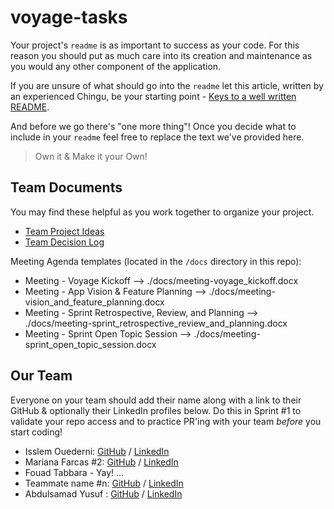 # voyage-tasks

Your project's `readme` is as important to success as your code. For 
this reason you should put as much care into its creation and maintenance
as you would any other component of the application.

If you are unsure of what should go into the `readme` let this article,
written by an experienced Chingu, be your starting point - 
[Keys to a well written README](https://tinyurl.com/yk3wubft).

And before we go there's "one more thing"! Once you decide what to include
in your `readme` feel free to replace the text we've provided here.

> Own it & Make it your Own!

## Team Documents

You may find these helpful as you work together to organize your project.

- [Team Project Ideas](./docs/team_project_ideas.md)
- [Team Decision Log](./docs/team_decision_log.md)

Meeting Agenda templates (located in the `/docs` directory in this repo):

- Meeting - Voyage Kickoff --> ./docs/meeting-voyage_kickoff.docx
- Meeting - App Vision & Feature Planning --> ./docs/meeting-vision_and_feature_planning.docx
- Meeting - Sprint Retrospective, Review, and Planning --> ./docs/meeting-sprint_retrospective_review_and_planning.docx
- Meeting - Sprint Open Topic Session --> ./docs/meeting-sprint_open_topic_session.docx

## Our Team

Everyone on your team should add their name along with a link to their GitHub
& optionally their LinkedIn profiles below. Do this in Sprint #1 to validate
your repo access and to practice PR'ing with your team *before* you start
coding!

- Isslem Ouederni: [GitHub](https://github.com/EslemOuederni) / [LinkedIn](https://www.linkedin.com/in/isslem-ouederni-858a13182/)
- Mariana Farcas #2: [GitHub](https://github.com/MarianaFarcas) / [LinkedIn](https://linkedin.com/in/mariana-f-6592661b5)
- Fouad Tabbara - Yay!
   ...
- Teammate name #n: [GitHub](https://github.com/ghaccountname) / [LinkedIn](https://linkedin.com/in/liaccountname)
- Abdulsamad Yusuf : [GitHub](https://github.com/samad13) / [LinkedIn](www.linkedin.com/in/abdulsamad-yusuf-ba0064178)
